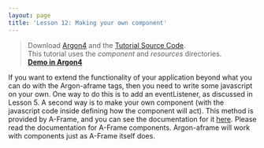 ```yaml
---
layout: page
title: 'Lesson 12: Making your own component'
---
```

> Download [Argon4](http://argonjs.io/argon-app) and the [Tutorial Source Code](https://github.com/argonjs/design-aids/tree/gh-pages/code). <br> This tutorial uses the *component* and *resources* directories.<br> **[Demo in Argon4](https://rawgit.com/argonjs/design-tools/gh-pages/code/component/index.html)**


If you want to extend the functionality of your application beyond what you can do with the Argon-aframe tags, then you need to write some javascript on your own. One way to do this is to add an eventListener, as discussed in Lesson 5. A second way is to make your own component (with the javascript code inside defining how the component will act). This method is provided by A-Frame, and you can see the documentation for it [here](http://aframe.io/docs). Please read the documentation for A-Frame components. Argon-aframe will work with components just as A-Frame itself does.

 



